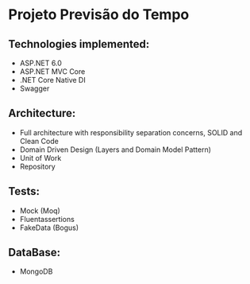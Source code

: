 # Projeto Previsão do Tempo

## Technologies implemented:

- ASP.NET 6.0
- ASP.NET MVC Core 
- .NET Core Native DI
- Swagger

## Architecture:

- Full architecture with responsibility separation concerns, SOLID and Clean Code
- Domain Driven Design (Layers and Domain Model Pattern)
- Unit of Work
- Repository

## Tests:

- Mock (Moq)
- Fluentassertions
- FakeData (Bogus)

## DataBase:

- MongoDB
